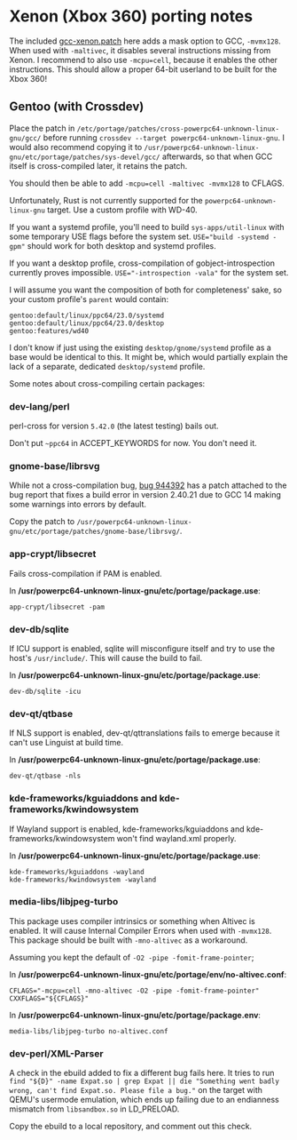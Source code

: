 # Xenon (Xbox 360) porting notes
The included [gcc-xenon.patch](gcc-xenon.patch) here adds a mask option to GCC, `-mvmx128`.
When used with `-maltivec`, it disables several instructions missing from Xenon.
I recommend to also use `-mcpu=cell`, because it enables the other instructions.
This should allow a proper 64-bit userland to be built for the Xbox 360!

## Gentoo (with Crossdev)
Place the patch in `/etc/portage/patches/cross-powerpc64-unknown-linux-gnu/gcc/` before running `crossdev --target powerpc64-unknown-linux-gnu`.
I would also recommend copying it to `/usr/powerpc64-unknown-linux-gnu/etc/portage/patches/sys-devel/gcc/` afterwards, so that when GCC itself is cross-compiled later, it retains the patch.

You should then be able to add `-mcpu=cell -maltivec -mvmx128` to CFLAGS.

Unfortunately, Rust is not currently supported for the `powerpc64-unknown-linux-gnu` target. Use a custom profile with WD-40.

If you want a systemd profile, you'll need to build `sys-apps/util-linux` with some temporary USE flags before the system set. `USE="build -systemd -gpm"` should work for both desktop and systemd profiles.

If you want a desktop profile, cross-compilation of gobject-introspection currently proves impossible. `USE="-introspection -vala"` for the system set.

I will assume you want the composition of both for completeness' sake, so your custom profile's `parent` would contain:
```
gentoo:default/linux/ppc64/23.0/systemd
gentoo:default/linux/ppc64/23.0/desktop
gentoo:features/wd40
```

I don't know if just using the existing `desktop/gnome/systemd` profile as a base would be identical to this. It might be, which would partially explain the lack of a separate, dedicated `desktop/systemd` profile.

Some notes about cross-compiling certain packages:

### dev-lang/perl
perl-cross for version `5.42.0` (the latest testing) bails out.

Don't put `~ppc64` in ACCEPT_KEYWORDS for now. You don't need it.

### gnome-base/librsvg
While not a cross-compilation bug, [bug 944392](https://bugs.gentoo.org/944392) has a patch attached to the bug report that fixes a build error in version 2.40.21 due to GCC 14 making some warnings into errors by default.

Copy the patch to `/usr/powerpc64-unknown-linux-gnu/etc/portage/patches/gnome-base/librsvg/`.

### app-crypt/libsecret
Fails cross-compilation if PAM is enabled.

In **/usr/powerpc64-unknown-linux-gnu/etc/portage/package.use**:
```
app-crypt/libsecret -pam
```

### dev-db/sqlite
If ICU support is enabled, sqlite will misconfigure itself and try to use the host's `/usr/include/`. This will cause the build to fail.

In **/usr/powerpc64-unknown-linux-gnu/etc/portage/package.use**:
```
dev-db/sqlite -icu
```

### dev-qt/qtbase
If NLS support is enabled, dev-qt/qttranslations fails to emerge because it can't use Linguist at build time.

In **/usr/powerpc64-unknown-linux-gnu/etc/portage/package.use**:
```
dev-qt/qtbase -nls
```

### kde-frameworks/kguiaddons and kde-frameworks/kwindowsystem
If Wayland support is enabled, kde-frameworks/kguiaddons and kde-frameworks/kwindowsystem won't find wayland.xml properly.

In **/usr/powerpc64-unknown-linux-gnu/etc/portage/package.use**:
```
kde-frameworks/kguiaddons -wayland
kde-frameworks/kwindowsystem -wayland
```

### media-libs/libjpeg-turbo
This package uses compiler intrinsics or something when Altivec is enabled.
It will cause Internal Compiler Errors when used with `-mvmx128`.
This package should be built with `-mno-altivec` as a workaround.

Assuming you kept the default of `-O2 -pipe -fomit-frame-pointer`;

In **/usr/powerpc64-unknown-linux-gnu/etc/portage/env/no-altivec.conf**:
```
CFLAGS="-mcpu=cell -mno-altivec -O2 -pipe -fomit-frame-pointer"
CXXFLAGS="${CFLAGS}"
```

In **/usr/powerpc64-unknown-linux-gnu/etc/portage/package.env**:
```
media-libs/libjpeg-turbo no-altivec.conf
```

### dev-perl/XML-Parser
A check in the ebuild added to fix a different bug fails here.
It tries to run `find "${D}" -name Expat.so | grep Expat || die "Something went badly wrong, can't find Expat.so. Please file a bug."` on the target with QEMU's usermode emulation, which ends up failing due to an endianness mismatch from `libsandbox.so` in LD_PRELOAD.

Copy the ebuild to a local repository, and comment out this check.
